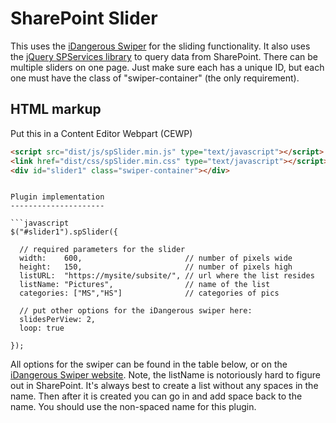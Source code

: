SharePoint Slider
=================

This uses the [iDangerous Swiper](http://www.idangero.us/sliders/swiper/api.php) for the sliding functionality. It also uses the [jQuery SPServices library](http://spservices.codeplex.com) to query data from SharePoint. There can be multiple sliders on one page. Just make sure each has a unique ID, but each one must have the class of "swiper-container" (the only requirement).

HTML markup
-----------
Put this in a Content Editor Webpart (CEWP)
```html
<script src="dist/js/spSlider.min.js" type="text/javascript"></script>
<link href="dist/css/spSlider.min.css" type="text/javascript"></script>
<div id="slider1" class="swiper-container"></div>
```

```

Plugin implementation
---------------------

```javascript
$("#slider1").spSlider({
  
  // required parameters for the slider
  width:    600,                       // number of pixels wide
  height:   150,                       // number of pixels high
  listURL:  "https://mysite/subsite/", // url where the list resides
  listName: "Pictures", 	           // name of the list
  categories: ["MS","HS"]  			   // categories of pics               

  // put other options for the iDangerous swiper here:
  slidesPerView: 2,
  loop: true

});
```

All options for the swiper can be found in the table below, or on the [iDangerous Swiper website](http://www.idangero.us/sliders/swiper/api.php). Note, the listName is notoriously hard to figure out in SharePoint. It's always best to create a list without any spaces in the name. Then after it is created you can go in and add space back to the name. You should use the non-spaced name for this plugin. 
